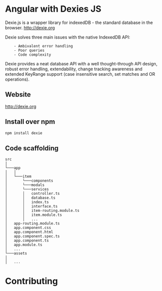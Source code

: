 # Angular with Dexies JS 

Dexie.js is a wrapper library for indexedDB - the standard database in the browser. http://dexie.org

Dexie solves three main issues with the native IndexedDB API:

        - Ambivalent error handling
        - Poor queries
        - Code complexity

Dexie provides a neat database API with a well thought-through API design, robust error handling, extendability, change tracking awareness and extended KeyRange support (case insensitive search, set matches and OR operations).

## Website

http://dexie.org

## Install over npm

```sh
npm install dexie

```
## Code scaffolding

```
src   
│
└───app
│   │
│   └───item
│       └───components
│       └───modals
│       └───services
│       │   controller.ts
│       │   database.ts
│       │   index.ts
│       │   interface.ts
│       │   item-routing.module.ts
│       │   item.module.ts
│       │   ...
│   app-routing.module.ts
│   app.component.css
│   app.component.html
│   app.component.spec.ts
│   app.component.ts
│   app.module.ts
│   ...
└───assets
│   
│   ...

```

# Contributing
